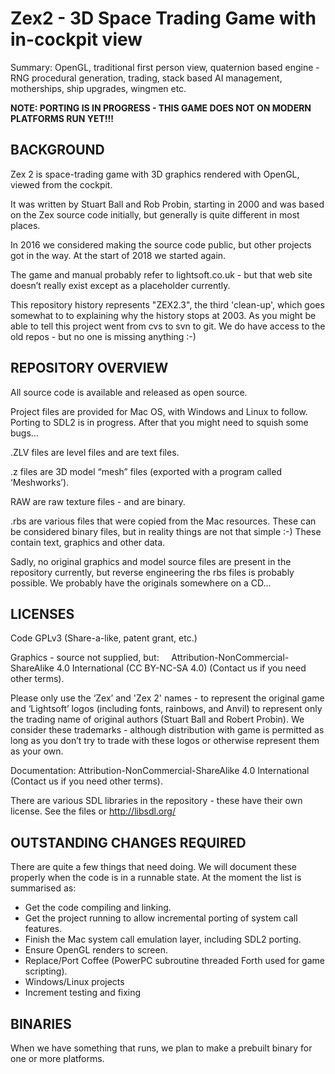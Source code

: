 # Zex2 - 3D Space Trading Game with in-cockpit view

Summary: OpenGL, traditional first person view, quaternion based engine - RNG procedural generation, trading, stack based AI management, motherships, ship upgrades, wingmen etc.

**NOTE: PORTING IS IN PROGRESS - THIS GAME DOES NOT ON MODERN PLATFORMS RUN YET!!!**

## BACKGROUND

Zex 2 is space-trading game with 3D graphics rendered with OpenGL, viewed from the cockpit.

It was written by Stuart Ball and Rob Probin, starting in 2000 and was based on the Zex source code initially, but generally is quite different in most places.

In 2016 we considered making the source code public, but other projects got in the way. At the start of 2018 we started again.
 
The game and manual probably refer to lightsoft.co.uk - but that web site doesn’t really exist except as a placeholder currently.

This repository history represents "ZEX2.3", the third 'clean-up', which goes somewhat to to explaining why the history stops at 2003. As you might be able to tell this project went from cvs to svn to git. We do have access to the old repos - but no one is missing anything :-)

## REPOSITORY OVERVIEW

All source code is available and released as open source.

Project files are provided for Mac OS, with Windows and Linux to follow. Porting to SDL2 is in progress. After that you might need to squish some bugs…

.ZLV files are level files and are text files.

.z files are 3D model “mesh” files (exported with a program called ‘Meshworks’).

RAW are raw texture files - and are binary.

.rbs are various files that were copied from the Mac resources. These can be considered binary files, but in reality things are not that simple :-) These contain text, graphics and other data.

Sadly, no original graphics and model source files are present in the repository currently, but reverse engineering the rbs files is probably possible. We probably have the originals somewhere on a CD…

## LICENSES

Code GPLv3 (Share-a-like, patent grant, etc.) 

Graphics - source not supplied, but:
    Attribution-NonCommercial-ShareAlike 4.0 International (CC BY-NC-SA 4.0)
(Contact us if you need other terms).

Please only use the ‘Zex’ and 'Zex 2' names - to represent the original game and ‘Lightsoft’ logos (including fonts, rainbows, and Anvil) to represent only the trading name of original authors (Stuart Ball and Robert Probin). We consider these trademarks - although distribution with game is permitted as long as you don’t try to trade with these logos or otherwise represent them as your own.


Documentation:
  Attribution-NonCommercial-ShareAlike 4.0 International
(Contact us if you need other terms).

There are various SDL libraries in the repository  - these have their own license. See the files or http://libsdl.org/


## OUTSTANDING CHANGES REQUIRED

There are quite a few things that need doing. We will document these properly when the code is in a runnable state. At the moment the list is summarised as:

 * Get the code compiling and linking.
 * Get the project running to allow incremental porting of system call features.
 * Finish the Mac system call emulation layer, including SDL2 porting.
 * Ensure OpenGL renders to screen.
 * Replace/Port Coffee (PowerPC subroutine threaded Forth used for game scripting).
 * Windows/Linux projects
 * Increment testing and fixing

## BINARIES

When we have something that runs, we plan to make a prebuilt binary for one or more platforms.


